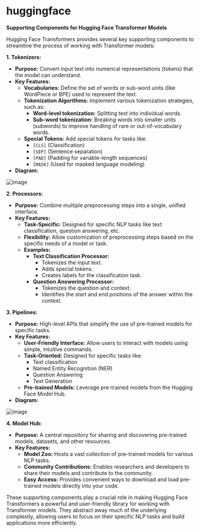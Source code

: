 # huggingface

**Supporting Components for Hugging Face Transformer Models**

Hugging Face Transformers provides several key supporting components to streamline the process of working with Transformer models:

**1. Tokenizers:**

* **Purpose:** Convert input text into numerical representations (tokens) that the model can understand.
* **Key Features:**
    * **Vocabularies:** Define the set of words or sub-word units (like WordPiece or BPE) used to represent the text.
    * **Tokenization Algorithms:** Implement various tokenization strategies, such as:
        * **Word-level tokenization:** Splitting text into individual words.
        * **Sub-word tokenization:** Breaking words into smaller units (subwords) to improve handling of rare or out-of-vocabulary words.
    * **Special Tokens:** Add special tokens for tasks like:
        * `[CLS]` (Classification)
        * `[SEP]` (Sentence separation)
        * `[PAD]` (Padding for variable-length sequences)
        * `[MASK]` (Used for masked language modeling)
* **Diagram:**

![image](https://github.com/user-attachments/assets/4930df25-5e1d-4be7-b355-84251beb25af)


**2. Processors:**

* **Purpose:** Combine multiple preprocessing steps into a single, unified interface.
* **Key Features:**
    * **Task-Specific:** Designed for specific NLP tasks like text classification, question answering, etc.
    * **Flexibility:** Allow customization of preprocessing steps based on the specific needs of a model or task.
    * **Examples:**
        * **Text Classification Processor:** 
            * Tokenizes the input text.
            * Adds special tokens.
            * Creates labels for the classification task.
        * **Question Answering Processor:**
            * Tokenizes the question and context.
            * Identifies the start and end positions of the answer within the context.

**3. Pipelines:**

* **Purpose:** High-level APIs that simplify the use of pre-trained models for specific tasks.
* **Key Features:**
    * **User-Friendly Interface:** Allow users to interact with models using simple, intuitive commands.
    * **Task-Oriented:** Designed for specific tasks like:
        * Text classification
        * Named Entity Recognition (NER)
        * Question Answering
        * Text Generation
    * **Pre-trained Models:** Leverage pre-trained models from the Hugging Face Model Hub.
* **Diagram:**

![image](https://github.com/user-attachments/assets/8ab0fbfc-20b8-42dc-9877-656988241aff)


**4. Model Hub:**

* **Purpose:** A central repository for sharing and discovering pre-trained models, datasets, and other resources.
* **Key Features:**
    * **Model Zoo:** Hosts a vast collection of pre-trained models for various NLP tasks.
    * **Community Contributions:** Enables researchers and developers to share their models and contribute to the community.
    * **Easy Access:** Provides convenient ways to download and load pre-trained models directly into your code.

These supporting components play a crucial role in making Hugging Face Transformers a powerful and user-friendly library for working with Transformer models. They abstract away much of the underlying complexity, allowing users to focus on their specific NLP tasks and build applications more efficiently.
